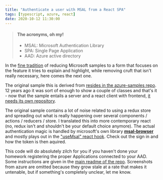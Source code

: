 ```yaml
---
title: "Authenticate a user with MSAL from a React SPA"
tags: [typescript, azure, react]
date: 2020-10-12 11:30:00
---
```


> #### The acronyms, oh my!
> * MSAL: Microsoft Authentication Library
> * SPA: Single Page Application
> * AAD: Azure active directory

In the [fine tradition][1] of reducing Microsoft samples to a form that focuses on the feature it tries to explain and highlight, while removing cruft that isn't really necessary, here comes the next one.

The original sample this is derived from [resides in the azure-samples repo][2]. 12 years ago it was sort of enough to show a couple of classes and that's it - now that the sample entails a server and a react client with frontend, [it needs its own repository][3].

The original sample contains a lot of noise related to using a redux store and spreading out what is really happening over several components / actions / reducers / store. I translated this into more contemporary react (no, redux isn't and shouldn't be your default choice anymore). The actual authentication magic is handled by microsoft's own library [**msal-browser**][4] and mostly plays out in the ["useMsal" react hook][5]. Check out the sign in and how the token is then aquired.

This code will do absolutely zilch for you if you haven't done your homework registering the proper Applications connected to your AAD. Some instructions are given in the [main readme of the repo][6]. Screenshots from azure are omitted because they grow stale at a rate that makes it untenable, but if something's completely unclear, let me know.

[1]: /2008/01/30/the-no-frills-bare-bones-example-to-duplex-wcf
[2]: https://github.com/Azure-Samples/ms-identity-javascript-react-spa-dotnetcore-webapi-obo
[3]: https://github.com/flq/MsIdentityReactSpaBareBones
[4]: https://www.npmjs.com/package/@azure/msal-browser
[5]: https://github.com/flq/MsIdentityReactSpaBareBones/blob/main/client-spa/src/infrastructure/msal.ts
[6]: https://github.com/flq/MsIdentityReactSpaBareBones/blob/main/client-spa/README.md